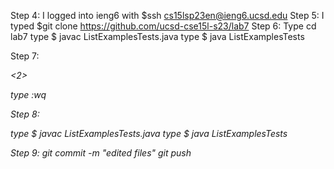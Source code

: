 Step 4: I logged into ieng6 with $ssh cs15lsp23en@ieng6.ucsd.edu
Step 5: I typed $git clone https://github.com/ucsd-cse15l-s23/lab7 
Step 6: Type cd lab7
type $ javac ListExamplesTests.java
type $ java ListExamplesTests

Step 7:

<up><right><right><right><right><right><right><right><x><i><2><esc>
  
type :wq

Step 8:
  
type $ javac ListExamplesTests.java
type $ java ListExamplesTests
  
Step 9:
git commit -m "edited files"
git push
